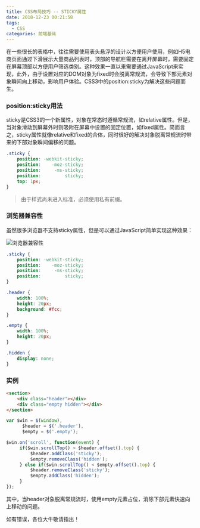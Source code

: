 ```yaml
---
title: CSS布局技巧 -- STICKY属性
date: 2018-12-23 00:21:58
tags:
  - CSS
categories: 前端基础
---
```


在一些很长的表格中，往往需要使用表头悬浮的设计以方便用户使用，例如H5电商页面通过下滑展示大量商品列表时，顶部的导航栏需要在离开屏幕时，需要固定在屏幕顶部以方便用户筛选类别。这种效果一直以来需要通过JavaScript来实现，此外，由于设置对应的DOM对象为fixed时会脱离常规流，会导致下部元素对象瞬间向上移动，影响用户体验。CSS3中的position:sticky为解决这些问题而生。

### position:sticky用法

sticky是CSS3的一个新属性，对象在常态时遵循常规流，如relative属性。但是，当对象滑动到屏幕外时则吸附在屏幕中设置的固定位置，如fixed属性。简而言之，sticky属性就像relative和fixed的合体，同时很好的解决对象脱离常规流时带来的下部对象瞬间偏移的问题。

```css
.sticky {
    position: -webkit-sticky;
    position:    -moz-sticky;
    position:     -ms-sticky;
    position:         sticky;
    top: 1px;
}
```

> 由于样式尚未进入标准，必须使用私有前缀。

### 浏览器兼容性

虽然很多浏览器不支持sticky属性，但是可以通过JavaScript简单实现这种效果：

![浏览器兼容性](/images/css_sticky.png)

```css
.sticky {
    position: -webkit-sticky;
    position:    -moz-sticky;
    position:     -ms-sticky;
    position:         sticky;
}

.header {
    width: 100%;
    height: 20px;
    background: #fcc;
}

.empty {
    width: 100%;
    height: 20px;
}

.hidden {
    display: none;
}
```

### 实例

```html
<section>
    <div class="header"></div>
    <div class="empty hidden"></div>
</section>
```

```js
var $win = $(window),
      $header = $('.header'),
      $empty = $('.empty');

$win.on('scroll', function(event) {
     if($win.scrollTop() > $header.offset().top) {
         $header.addClass('sticky');
         $empty.removeClass('hidden');
     } else if($win.scrollTop() < $empty.offset().top) {
         $header.removeClass('sticky');
         $empty.addClass('hidden');
     }
});
```

其中，当header对象脱离常规流时，使用empty元素占位，消除下部元素快速向上移动的问题。

如有错误，各位大牛敬请指出！